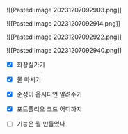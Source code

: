 ![[Pasted image 20231207092903.png]]

![[Pasted image 20231207092914.png]]

![[Pasted image 20231207092922.png]]

![[Pasted image 20231207092940.png]]



- [x] 화장실가기
- [x] 물 마시기
- [x] 준성이 옵시디언 알려주기
- [x] 포트폴리오 코드 어디까지
- [ ] 기능은 뭘 만들었나

